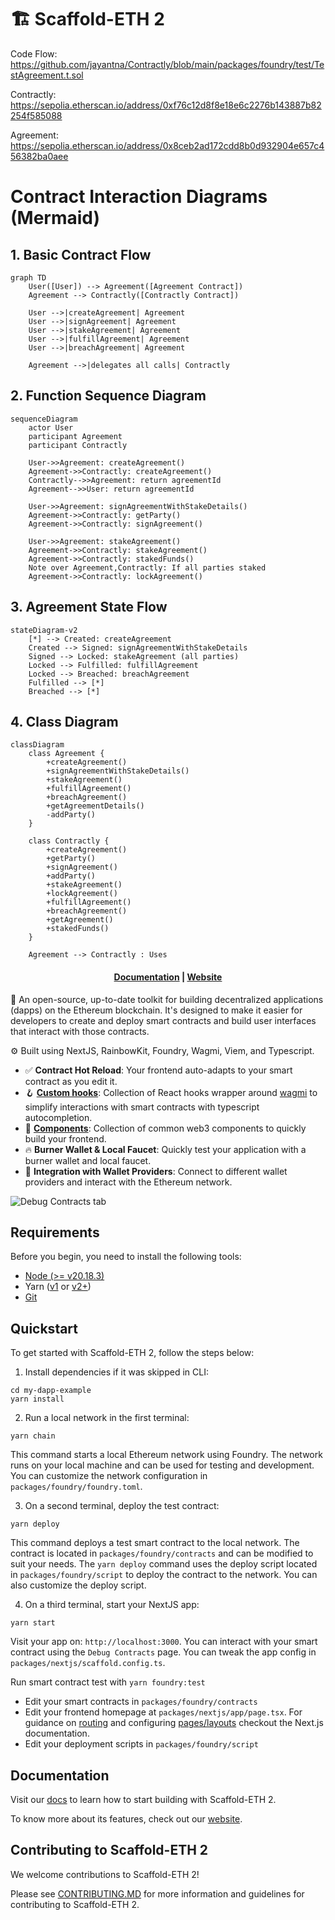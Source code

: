 # 🏗 Scaffold-ETH 2
Code Flow:  https://github.com/jayantna/Contractly/blob/main/packages/foundry/test/TestAgreement.t.sol

Contractly: https://sepolia.etherscan.io/address/0xf76c12d8f8e18e6c2276b143887b82254f585088

Agreement: https://sepolia.etherscan.io/address/0x8ceb2ad172cdd8b0d932904e657c456382ba0aee

# Contract Interaction Diagrams (Mermaid)

## 1. Basic Contract Flow

```mermaid
graph TD
    User([User]) --> Agreement([Agreement Contract])
    Agreement --> Contractly([Contractly Contract])
    
    User -->|createAgreement| Agreement
    User -->|signAgreement| Agreement
    User -->|stakeAgreement| Agreement
    User -->|fulfillAgreement| Agreement
    User -->|breachAgreement| Agreement
    
    Agreement -->|delegates all calls| Contractly
```

## 2. Function Sequence Diagram

```mermaid
sequenceDiagram
    actor User
    participant Agreement
    participant Contractly
    
    User->>Agreement: createAgreement()
    Agreement->>Contractly: createAgreement()
    Contractly-->>Agreement: return agreementId
    Agreement-->>User: return agreementId
    
    User->>Agreement: signAgreementWithStakeDetails()
    Agreement->>Contractly: getParty()
    Agreement->>Contractly: signAgreement()
    
    User->>Agreement: stakeAgreement()
    Agreement->>Contractly: stakeAgreement()
    Agreement->>Contractly: stakedFunds()
    Note over Agreement,Contractly: If all parties staked
    Agreement->>Contractly: lockAgreement()
```

## 3. Agreement State Flow

```mermaid
stateDiagram-v2
    [*] --> Created: createAgreement
    Created --> Signed: signAgreementWithStakeDetails
    Signed --> Locked: stakeAgreement (all parties)
    Locked --> Fulfilled: fulfillAgreement
    Locked --> Breached: breachAgreement
    Fulfilled --> [*]
    Breached --> [*]
```

## 4. Class Diagram

```mermaid
classDiagram
    class Agreement {
        +createAgreement()
        +signAgreementWithStakeDetails()
        +stakeAgreement()
        +fulfillAgreement()
        +breachAgreement()
        +getAgreementDetails()
        -addParty()
    }
    
    class Contractly {
        +createAgreement()
        +getParty()
        +signAgreement()
        +addParty()
        +stakeAgreement()
        +lockAgreement()
        +fulfillAgreement()
        +breachAgreement()
        +getAgreement()
        +stakedFunds()
    }
    
    Agreement --> Contractly : Uses
```


<h4 align="center">
  <a href="https://docs.scaffoldeth.io">Documentation</a> |
  <a href="https://scaffoldeth.io">Website</a>
</h4>

🧪 An open-source, up-to-date toolkit for building decentralized applications (dapps) on the Ethereum blockchain. It's designed to make it easier for developers to create and deploy smart contracts and build user interfaces that interact with those contracts.

⚙️ Built using NextJS, RainbowKit, Foundry, Wagmi, Viem, and Typescript.

- ✅ **Contract Hot Reload**: Your frontend auto-adapts to your smart contract as you edit it.
- 🪝 **[Custom hooks](https://docs.scaffoldeth.io/hooks/)**: Collection of React hooks wrapper around [wagmi](https://wagmi.sh/) to simplify interactions with smart contracts with typescript autocompletion.
- 🧱 [**Components**](https://docs.scaffoldeth.io/components/): Collection of common web3 components to quickly build your frontend.
- 🔥 **Burner Wallet & Local Faucet**: Quickly test your application with a burner wallet and local faucet.
- 🔐 **Integration with Wallet Providers**: Connect to different wallet providers and interact with the Ethereum network.

![Debug Contracts tab](https://github.com/scaffold-eth/scaffold-eth-2/assets/55535804/b237af0c-5027-4849-a5c1-2e31495cccb1)

## Requirements

Before you begin, you need to install the following tools:

- [Node (>= v20.18.3)](https://nodejs.org/en/download/)
- Yarn ([v1](https://classic.yarnpkg.com/en/docs/install/) or [v2+](https://yarnpkg.com/getting-started/install))
- [Git](https://git-scm.com/downloads)

## Quickstart

To get started with Scaffold-ETH 2, follow the steps below:

1. Install dependencies if it was skipped in CLI:

```
cd my-dapp-example
yarn install
```

2. Run a local network in the first terminal:

```
yarn chain
```

This command starts a local Ethereum network using Foundry. The network runs on your local machine and can be used for testing and development. You can customize the network configuration in `packages/foundry/foundry.toml`.

3. On a second terminal, deploy the test contract:

```
yarn deploy
```

This command deploys a test smart contract to the local network. The contract is located in `packages/foundry/contracts` and can be modified to suit your needs. The `yarn deploy` command uses the deploy script located in `packages/foundry/script` to deploy the contract to the network. You can also customize the deploy script.

4. On a third terminal, start your NextJS app:

```
yarn start
```

Visit your app on: `http://localhost:3000`. You can interact with your smart contract using the `Debug Contracts` page. You can tweak the app config in `packages/nextjs/scaffold.config.ts`.

Run smart contract test with `yarn foundry:test`

- Edit your smart contracts in `packages/foundry/contracts`
- Edit your frontend homepage at `packages/nextjs/app/page.tsx`. For guidance on [routing](https://nextjs.org/docs/app/building-your-application/routing/defining-routes) and configuring [pages/layouts](https://nextjs.org/docs/app/building-your-application/routing/pages-and-layouts) checkout the Next.js documentation.
- Edit your deployment scripts in `packages/foundry/script`


## Documentation

Visit our [docs](https://docs.scaffoldeth.io) to learn how to start building with Scaffold-ETH 2.

To know more about its features, check out our [website](https://scaffoldeth.io).

## Contributing to Scaffold-ETH 2

We welcome contributions to Scaffold-ETH 2!

Please see [CONTRIBUTING.MD](https://github.com/scaffold-eth/scaffold-eth-2/blob/main/CONTRIBUTING.md) for more information and guidelines for contributing to Scaffold-ETH 2.
